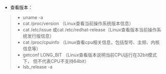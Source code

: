 + 查看版本：
> + uname -a 
> + cat /proc/version （Linux查看当前操作系统版本信息） 
> + cat /etc/issue 或cat /etc/redhat-release（Linux查看版本当前操作系统发行版信息） 
> + cat /proc/cpuinfo （Linux查看cpu相关信息，包括型号、主频、内核信息等） 
> + getconf LONG_BIT （Linux查看版本说明当前CPU运行在32bit模式下， 但不代表CPU不支持64bit） 
> + lsb_release -a
